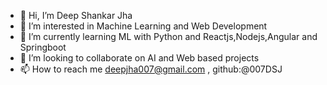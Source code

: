 - 👋 Hi, I’m Deep Shankar Jha
- 👀 I’m interested in Machine Learning and Web Development
- 🌱 I’m currently learning ML with Python and Reactjs,Nodejs,Angular and Springboot
- 💞️ I’m looking to collaborate on AI and Web based projects
- 📫 How to reach me deepjha007@gmail.com , github:@007DSJ

<!---
007DSJ/007DSJ is a ✨ special ✨ repository because its `README.md` (this file) appears on your GitHub profile.
You can click the Preview link to take a look at your changes.
--->
